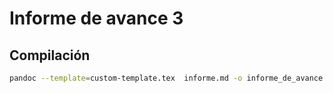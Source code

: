 # Informe de avance 3

## Compilación

```sh
pandoc --template=custom-template.tex  informe.md -o informe_de_avance.pdf
```
